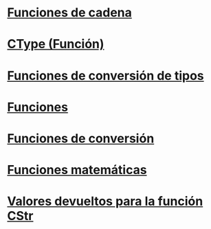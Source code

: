 # [Funciones de cadena](string-functions.md)
# [CType (Función)](ctype-function.md)
# [Funciones de conversión de tipos](type-conversion-functions.md)
# [Funciones](index.md)
# [Funciones de conversión](conversion-functions.md)
# [Funciones matemáticas](math-functions.md)
# [Valores devueltos para la función CStr](return-values-for-the-cstr-function.md)
